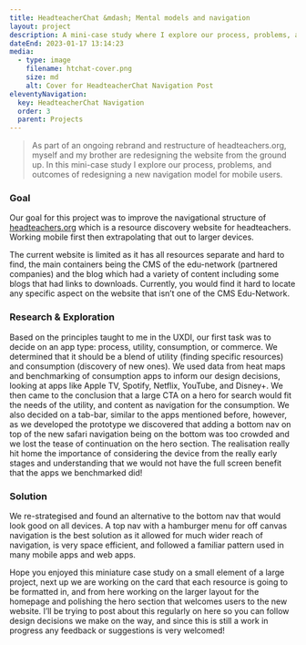 ```yaml
---
title: HeadteacherChat &mdash; Mental models and navigation
layout: project
description: A mini-case study where I explore our process, problems, and outcomes of redesigning a new navigation model for mobile users.
dateEnd: 2023-01-17 13:14:23
media:
  - type: image
    filename: htchat-cover.png
    size: md
    alt: Cover for HeadteacherChat Navigation Post
eleventyNavigation:
  key: HeadteacherChat Navigation
  order: 3
  parent: Projects
---
```


> As part of an ongoing rebrand and restructure of headteachers.org, myself and my brother are redesigning the website from the ground up. In this mini-case study I explore our process, problems, and outcomes of redesigning a new navigation model for mobile users.

### Goal

Our goal for this project was to improve the navigational structure of [headteachers.org](http://headteachers.org) which is a resource discovery website for headteachers. Working mobile first then extrapolating that out to larger devices.

The current website is limited as it has all resources separate and hard to find, the main containers being the CMS of the edu-network (partnered companies) and the blog which had a variety of content including some blogs that had links to downloads. Currently, you would find it hard to locate any specific aspect on the website that isn’t one of the CMS Edu-Network.

### Research & Exploration

Based on the principles taught to me in the UXDI, our first task was to decide on an app type: process, utility, consumption, or commerce. We determined that it should be a blend of utility (finding specific resources) and consumption (discovery of new ones). We used data from heat maps and benchmarking of consumption apps to inform our design decisions, looking at apps like Apple TV, Spotify, Netflix, YouTube, and Disney+. We then came to the conclusion that a large CTA on a hero for search would fit the needs of the utility, and content as navigation for the consumption. We also decided on a tab-bar, similar to the apps mentioned before, however, as we developed the prototype we discovered that adding a bottom nav on top of the new safari navigation being on the bottom was too crowded and we lost the tease of continuation on the hero section. The realisation really hit home the importance of considering the device from the really early stages and understanding that we would not have the full screen benefit that the apps we benchmarked did!

### Solution

We re-strategised and found an alternative to the bottom nav that would look good on all devices. A top nav with a hamburger menu for off canvas navigation is the best solution as it allowed for much wider reach of navigation, is very space efficient, and followed a familiar pattern used in many mobile apps and web apps.

<aside>
Hope you enjoyed this miniature case study on a small element of a large project, next up we are working on the card that each resource is going to be formatted in, and from here working on the larger layout for the homepage and polishing the hero section that welcomes users to the new website. I’ll be trying to post about this regularly on here so you can follow design decisions we make on the way, and since this is still a work in progress any feedback or suggestions is very welcomed!
</aside>